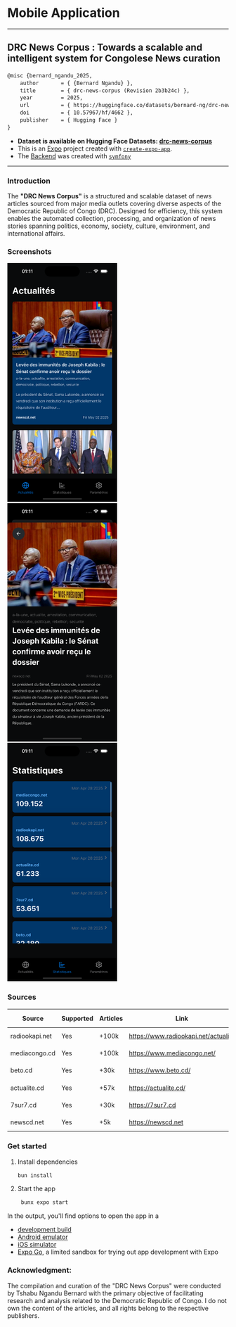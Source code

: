 # Mobile Application

---

## DRC News Corpus : Towards a scalable and intelligent system for Congolese News curation

```tex
@misc {bernard_ngandu_2025,
	author       = { {Bernard Ngandu} },
	title        = { drc-news-corpus (Revision 2b3b24c) },
	year         = 2025,
	url          = { https://huggingface.co/datasets/bernard-ng/drc-news-corpus },
	doi          = { 10.57967/hf/4662 },
	publisher    = { Hugging Face }
}
```

- **Dataset is available on Hugging Face Datasets: [drc-news-corpus](https://huggingface.co/datasets/bernard-ng/drc-news-corpus)**
- This is an [Expo](https://expo.dev) project created with [`create-expo-app`](https://www.npmjs.com/package/create-expo-app).
- The [Backend](https://github.com/bernard-ng/drc-news-corpus) was created with [`symfony`](https://symfony.com)
---

### Introduction

The **"DRC News Corpus"** is a structured and scalable dataset of news articles sourced from major media outlets covering diverse aspects of the Democratic Republic of Congo (DRC). Designed for efficiency, this system enables the automated collection, processing, and organization of news stories spanning politics, economy, society, culture, environment, and international affairs.

### Screenshots

<img src="./assets/screenshots/1.png" width="250">&nbsp;
<img src="./assets/screenshots/2.png" width="250">&nbsp;
<img src="./assets/screenshots/3.png" width="250">&nbsp;

### Sources

| Source         | Supported | Articles | Link                                 | Last Crawled |
|----------------|-----------|----------|--------------------------------------|--------------|
| radiookapi.net | Yes       | +100k    | https://www.radiookapi.net/actualite | 2025-02-28   |
| mediacongo.cd  | Yes       | +100k    | https://www.mediacongo.net/          | 2025-02-28   |
| beto.cd        | Yes       | +30k     | https://www.beto.cd/                 | 2025-02-28   |
| actualite.cd   | Yes       | +57k     | https://actualite.cd/                | 2025-02-28   |
| 7sur7.cd       | Yes       | +30k     | https://7sur7.cd                     | 2025-02-28   |
| newscd.net     | Yes       | +5k      | https://newscd.net                   | 2025-05-05   |

### Get started

1. Install dependencies

   ```bash
   bun install
   ```

2. Start the app

   ```bash
    bunx expo start
   ```

In the output, you'll find options to open the app in a

- [development build](https://docs.expo.dev/develop/development-builds/introduction/)
- [Android emulator](https://docs.expo.dev/workflow/android-studio-emulator/)
- [iOS simulator](https://docs.expo.dev/workflow/ios-simulator/)
- [Expo Go](https://expo.dev/go), a limited sandbox for trying out app development with Expo

### Acknowledgment:
The compilation and curation of the "DRC News Corpus" were conducted by Tshabu Ngandu Bernard with the primary objective of facilitating research and analysis related to the Democratic Republic of Congo.
I do not own the content of the articles, and all rights belong to the respective publishers.
